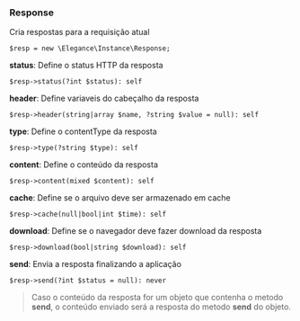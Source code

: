 ### Response

Cria respostas para a requisição atual

    $resp = new \Elegance\Instance\Response;

**status**: Define o status HTTP da resposta
    
    $resp->status(?int $status): self

**header**: Define variaveis do cabeçalho da resposta
    
    $resp->header(string|array $name, ?string $value = null): self

**type**: Define o contentType da resposta
    
    $resp->type(?string $type): self

**content**: Define o conteúdo da resposta
    
    $resp->content(mixed $content): self

**cache**: Define se o arquivo deve ser armazenado em cache

    $resp->cache(null|bool|int $time): self

**download**: Define se o navegador deve fazer download da resposta
    
    $resp->download(bool|string $download): self

**send**: Envia a resposta finalizando a aplicação
    
    $resp->send(?int $status = null): never
    
> Caso o conteúdo da resposta for um objeto que contenha o metodo **send**, o conteúdo enviado será a resposta do metodo **send** do objeto.